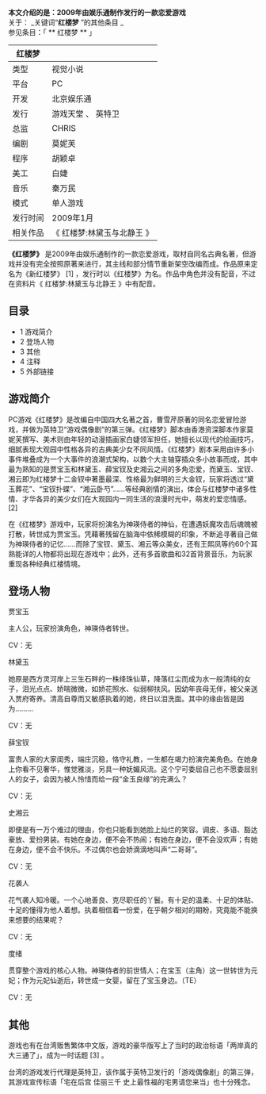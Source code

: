 **本文介绍的是：2009年由娱乐通制作发行的一款恋爱游戏**  
关于： _关键词“**红楼梦** ”的其他条目 _  
参见条目：「 ** 红楼梦  ** 」

|  红楼梦  ||
|---|---|
|类型  |  视觉小说   |
|平台  |  PC   |
|开发  |  北京娱乐通   |
|发行  |  游戏天堂  、  英特卫   |
|总监  |  CHRIS   |
|编剧  |  莫妮芙   |
|程序  |  胡颖卓   |
|美工  |  白婕   |
|音乐  |  秦万民   |
|模式  |  单人游戏   |
|发行时间  |  2009年1月   |
|相关作品  |  《  红楼梦:林黛玉与北静王  》   |
  
**《红楼梦》**
是2009年由娱乐通制作的一款恋爱游戏，取材自同名古典名著，但游戏并没有完全按照原著来进行，其主线和部分情节重新架空改编而成。作品原来定名为《新红楼梦》
[1]  ，发行时以《红楼梦》为名。作品中角色并没有配音，不过在资料片《  红楼梦:林黛玉与北静王  》中有配音。

##  目录

  * 1  游戏简介 
  * 2  登场人物 
  * 3  其他 
  * 4  注释 
  * 5  外部链接 

##  游戏简介

PC游戏《红楼梦》是改编自中国四大名著之首，曹雪芹原著的同名恋爱冒险游戏，并做为英特卫“游戏偶像剧”的第三弹。《红楼梦》脚本由香港资深脚本作家莫妮芙撰写、美术则由年轻的动漫插画家白婕领军担任，她擅长以现代的绘画技巧，细腻表现大观园中性格各异的古典美少女不同风情。《红楼梦》剧本采用由许多小事件堆叠成为一个大事件的浪潮式架构，以数个大主轴穿插众多小故事而成，其中最为熟知的是贾宝玉和林黛玉、薛宝钗及史湘云之间的多角恋爱，而黛玉、宝钗、湘云即为红楼梦十二金钗中著墨最深、性格最为鲜明的三大金钗，玩家将透过“黛玉葬花”、“宝钗扑蝶”、“湘云卧芍”……等经典剧情的演出，体会与红楼梦中诸多性情、才华各异的美少女们在大观园内一同生活的浪漫时光中，萌发的爱恋情感。
[2]

在《红楼梦》游戏中，玩家将扮演名为神瑛侍者的神仙，在遭遇妖魔攻击后魂魄被打散，转世成为贾宝玉。凭藉著残留在脑海中依稀模糊的印象，不断追寻著自己做为神瑛侍者的记忆……而除了宝钗、黛玉、湘云等众美女，还有王熙凤等约60个耳熟能详的人物都将出现在游戏中；此外，还有多首歌曲和32首背景音乐，为玩家重现各种经典红楼情境。

##  登场人物

贾宝玉

主人公，玩家扮演角色，神瑛侍者转世。

CV：无

林黛玉

她原是西方灵河岸上三生石畔的一株绛珠仙草，降落红尘而成为水一般清纯的女子，泪光点点、娇喘微微，如娇花照水、似弱柳扶风。因幼年丧母无伴，被父亲送入贾府寄养。清高自尊而又敏感执着的她，终日以泪洗面。其中的缘由皆是因为………

CV：无

薛宝钗

富贵人家的大家闺秀，端庄沉稳，恪守礼教，一生都在竭力扮演完美角色。在她身上你看不见奢华，惟觉雅淡，另具一种妩媚风流。这个宁可委屈自己也不愿委屈别人的女子，会因为被人怜惜而给一段“金玉良缘”的完满么？

CV：无

史湘云

即便是有一万个难过的理由，你也只能看到她脸上灿烂的笑容。调皮、多语、豁达豪放、爱扮男装。有她在身边，便不会不热闹；有她在身边，便不会没欢声；有她在身边，便不会不快乐。不过偶尔也会娇滴滴地叫声“二哥哥”。

CV：无

花袭人

花气袭人知冷暖。一个心地善良、克尽职任的丫鬟。有十足的温柔、十足的体贴、十足的懂得为他人着想。执着相信着一份爱，在乎朝夕相对的期盼，究竟能不能换来想要的结果呢？

CV：无

度绪

贯穿整个游戏的核心人物。神瑛侍者的前世情人；在宝玉（主角）这一世转世为元妃；作为元妃仙逝后，转世成一女婴，留在了宝玉身边。（TE）

CV：无

##  其他

游戏也有在台湾贩售繁体中文版，游戏的豪华版写上了当时的政治标语「两岸真的大三通了」，成为一时话题  [3]  。

台湾的游戏发行代理是英特卫，该作属于英特卫发行的「游戏偶像剧」的第三弹，其游戏宣传标语「宅在后宫 佳丽三千 史上最性福的宅男请您来当」也十分残念。

  